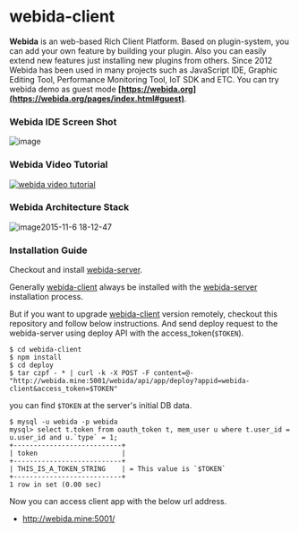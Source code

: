 # webida-client

**Webida** is an web-based Rich Client Platform. Based on plugin-system,
you can add your own feature by building your plugin. Also you can easily extend
new features just installing new plugins from others. Since 2012 Webida has been used in many projects such as 
JavaScript IDE, Graphic Editing Tool, Performance Monitoring Tool, IoT SDK and ETC.
You can try webida demo as guest mode **[https://webida.org](https://webida.org/pages/index.html#guest)**.

### Webida IDE Screen Shot

![image](https://cloud.githubusercontent.com/assets/7447396/11450399/15612d02-95e2-11e5-8887-6035671f740e.png)

### Webida Video Tutorial

[![webida video tutorial](https://img.youtube.com/vi/qvEEzuJ5kO4/0.jpg)](https://www.youtube.com/watch?v=qvEEzuJ5kO4)

### Webida Architecture Stack

![image2015-11-6 18-12-47](https://cloud.githubusercontent.com/assets/7447396/14353386/cb383c68-fd13-11e5-863d-f36735aad2b5.png)

### Installation Guide

Checkout and install [webida-server](https://github.com/webida/webida-server).

Generally [webida-client](https://github.com/webida/webida-client) always be installed with the 
[webida-server](https://github.com/webida/webida-server) installation process.

But if you want to upgrade [webida-client](https://github.com/webida/webida-client) version remotely,
checkout this repository and follow below instructions.
And send deploy request to the webida-server using deploy API with the access_token(`$TOKEN`).

```
$ cd webida-client
$ npm install
$ cd deploy
$ tar czpf - * | curl -k -X POST -F content=@- "http://webida.mine:5001/webida/api/app/deploy?appid=webida-client&access_token=$TOKEN"
```

you can find `$TOKEN` at the server's initial DB data.

```
$ mysql -u webida -p webida
mysql> select t.token from oauth_token t, mem_user u where t.user_id = u.user_id and u.`type` = 1;
+---------------------------+
| token                     |
+---------------------------+
| THIS_IS_A_TOKEN_STRING    | = This value is `$TOKEN`
+---------------------------+
1 row in set (0.00 sec)
```

Now you can access client app with the below url address.

* http://webida.mine:5001/
